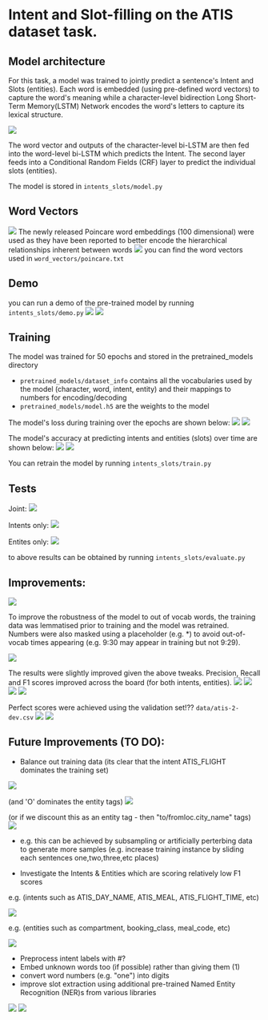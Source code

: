 # Intent and Slot-filling on the ATIS dataset task.

## Model architecture
For this task, a model was trained to jointly predict a sentence's Intent and Slots (entities).  Each word is embedded (using pre-defined word vectors) to capture the word's meaning while a character-level bidirection Long Short-Term Memory(LSTM) Network encodes the word's letters to capture its lexical structure.  

![](intents_slots/architecture.png)

The word vector and outputs of the character-level bi-LSTM are then fed into the word-level bi-LSTM which predicts the Intent.  The second layer feeds into a Conditional Random Fields (CRF) layer to predict the individual slots (entities).

The model is stored in ```intents_slots/model.py``` 

## Word Vectors
![](word_vectors/poincare.jpg) 
The newly released Poincare word embeddings (100 dimensional) were used as they have been reported to better encode the hierarchical relationships inherent between words
![](word_vectors/hierarchical_word_relations.png) 
you can find the word vectors used in ```word_vectors/poincare.txt```

## Demo
you can run a demo of the pre-trained model by running  ```intents_slots/demo.py```
![](intents_slots/results/demo.png)
![](intents_slots/results/demo2.png)

## Training
The model was trained for 50 epochs and stored in the pretrained_models directory 
- ```pretrained_models/dataset_info``` contains all the vocabularies used by the model (character, word, intent, entity) and their mappings to numbers for encoding/decoding
- ```pretrained_models/model.h5``` are the weights to the model

The model's loss during training over the epochs are shown below:
![](intents_slots/results/intent_training_loss.png)
![](intents_slots/results/entity_training_loss.png)

The model's accuracy at predicting intents and entities (slots) over time are shown below:
![](intents_slots/results/intent_training_accuracy.png)
![](intents_slots/results/entity_training_accuracy.png)

You can retrain the model by running ```intents_slots/train.py```

## Tests
Joint:
![](intents_slots/results/f1_entityintent.png)

Intents only:
![](intents_slots/results/f1_intents.png)

Entites only:
![](intents_slots/results/f1_entities.png)

to above results can be obtained by running ```intents_slots/evaluate.py```

## Improvements:
![](intents_slots/results/normalisation.png)

To improve the robustness of the model to out of vocab words, the training data was lemmatised prior to training and the model was retrained.  Numbers were also masked using a placeholder (e.g. *) to avoid out-of-vocab times appearing (e.g. 9:30 may appear in training but not 9:29).  

![](intents_slots/results/before_after.png)

The results were slightly improved given the above tweaks.  Precision, Recall and F1 scores improved across the board (for both intents, entities).
![](intents_slots/results/training_normalisation.png)
![](intents_slots/results/f1_intents_normalisation.png)
![](intents_slots/results/f1_entities_normalisation.png)
![](intents_slots/results/f1_entityintent_normalisation.png)

Perfect scores were achieved using the validation set!?? ```data/atis-2-dev.csv```
![](intents_slots/results/f1_validation_intents.png)
![](intents_slots/results/f1_validation_all.png)

## Future Improvements (TO DO):
- Balance out training data (its clear that the intent ATIS_FLIGHT dominates the training set) 

![](intents_slots/results/intent_support_graph.png)

(and 'O' dominates the entity tags) 
![](intents_slots/results/entities_support_withO_graph.png)

(or if we discount this as an entity tag - then "to/fromloc.city_name" tags)
![](intents_slots/results/entities_support_graph.png)

- e.g. this can be achieved by subsampling or artificially perterbing data to generate more samples (e.g. increase training instance by sliding each sentences one,two,three,etc places)

- Investigate the Intents & Entities which are scoring relatively low F1 scores

e.g. (intents such as ATIS_DAY_NAME, ATIS_MEAL, ATIS_FLIGHT_TIME, etc)

![](intents_slots/results/intent_scores_graph.png)

e.g. (entities such as compartment, booking_class, meal_code, etc)

![](intents_slots/results/entity_scores_graph.png)

- Preprocess intent labels with #?
- Embed unknown words too (if possible) rather than giving them <UNK> (1)
- convert word numbers (e.g. "one") into digits
- improve slot extraction using additional pre-trained Named Entity Recognition (NER)s from various libraries

![](intents_slots/results/pretrained_ners.png)
![](intents_slots/results/pretrained_ners_type.png)